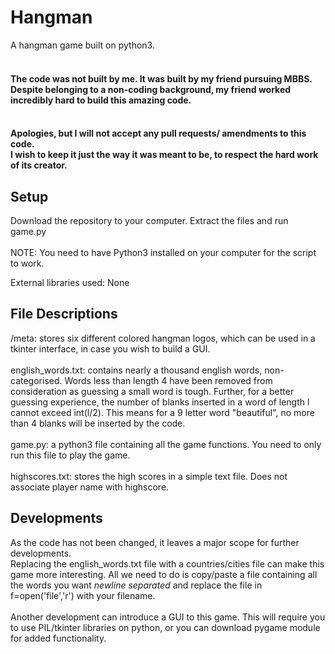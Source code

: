 # Hangman
 A hangman game built on python3.
 <br><br>
 #### The code was not built by me. It was built by my friend pursuing MBBS. Despite belonging to a non-coding background, my friend worked incredibly hard to build this amazing code. <br><br>
 #### Apologies, but I will not accept any pull requests/ amendments to this code.<br> I wish to keep it just the way it was meant to be, to respect the hard work of its creator.
 
 ## Setup
 
 Download the repository to your computer.
 Extract the files and run game.py
 <br><br>
 NOTE: You need to have Python3 installed on your computer for the script to work.
 
 External libraries used: None
 
 ## File Descriptions
 
 /meta: stores six different colored hangman logos, which can be used in a tkinter interface, in case you wish to build a GUI.
 <br><br>
 english_words.txt: contains nearly a thousand english words, non-categorised. Words less than length 4 have been removed from consideration as guessing a small word is tough. Further, for a better guessing experience, the number of blanks inserted in a word of length l cannot exceed int(l/2). This means for a 9 letter word "beautiful", no more than 4 blanks will be inserted by the code.
 <br><br>
 game.py: a python3 file containing all the game functions. You need to only run this file to play the game.
 <br><br>
 highscores.txt: stores the high scores in a simple text file. Does not associate player name with highscore.
 
 ## Developments
 
 As the code has not been changed, it leaves a major scope for further developments. 
 <br>
Replacing the english_words.txt file with a countries/cities file can make this game more interesting. All we need to do is copy/paste a file containing all the words you want *newline separated* and replace the file in f=open('file','r') with your filename.
<br><br>
Another development can introduce a GUI to this game. This will require you to use PIL/tkinter libraries on python, or you can download pygame module for added functionality.
<br>
 
 
